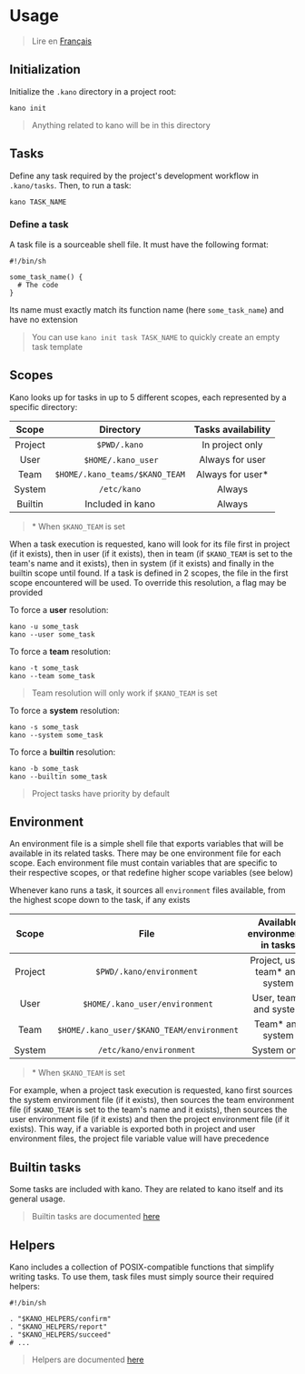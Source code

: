 # Usage

> Lire en [Français](/docs/fr/usage.md)

## Initialization

Initialize the `.kano` directory in a project root:

```shell
kano init
```

> Anything related to kano will be in this directory

## Tasks

Define any task required by the project's development workflow in `.kano/tasks`. Then, to run a
task:

```shell
kano TASK_NAME
```

### Define a task

A task file is a sourceable shell file. It must have the following format:

```shell
#!/bin/sh

some_task_name() {
  # The code
}

```

Its name must exactly match its function name (here `some_task_name`) and have no extension

> You can use `kano init task TASK_NAME` to quickly create an empty task template

## Scopes

Kano looks up for tasks in up to 5 different scopes, each represented by a specific directory:

|  Scope  |           Directory            | Tasks availability |
| :-----: | :----------------------------: | :----------------: |
| Project |          `$PWD/.kano`          |  In project only   |
|  User   |       `$HOME/.kano_user`       |  Always for user   |
|  Team   | `$HOME/.kano_teams/$KANO_TEAM` | Always for user\*  |
| System  |          `/etc/kano`           |       Always       |
| Builtin |        Included in kano        |       Always       |

> \* When `$KANO_TEAM` is set

When a task execution is requested, kano will look for its file first in project (if it exists),
then in user (if it exists), then in team (if `$KANO_TEAM` is set to the team's name and it
exists), then in system (if it exists) and finally in the builtin scope until found. If a task
is defined in 2 scopes, the file in the first scope encountered will be used. To override this
resolution, a flag may be provided

To force a **user** resolution:

```shell
kano -u some_task
kano --user some_task
```

To force a **team** resolution:

```shell
kano -t some_task
kano --team some_task
```

> Team resolution will only work if `$KANO_TEAM` is set

To force a **system** resolution:

```shell
kano -s some_task
kano --system some_task
```

To force a **builtin** resolution:

```shell
kano -b some_task
kano --builtin some_task
```

> Project tasks have priority by default

## Environment

An environment file is a simple shell file that exports variables that will be available in its
related tasks. There may be one environment file for each scope. Each environment file must
contain variables that are specific to their respective scopes, or that redefine higher scope
variables (see below)

Whenever kano runs a task, it sources all `environment` files available, from the highest scope
down to the task, if any exists

|  Scope  |                    File                    | Available environments in tasks  |
| :-----: | :----------------------------------------: | :------------------------------: |
| Project |          `$PWD/.kano/environment`          | Project, user, team\* and system |
|  User   |       `$HOME/.kano_user/environment`       |     User, team\* and system      |
|  Team   |  `$HOME/.kano_user/$KANO_TEAM/environment` |        Team\* and system         |
| System  |          `/etc/kano/environment`           |           System only            |

> \* When `$KANO_TEAM` is set

For example, when a project task execution is requested, kano first sources the system
environment file (if it exists), then sources the team environment file (if `$KANO_TEAM` is set
to the team's name and it exists), then sources the user environment file (if it exists) and
then the project environment file (if it exists). This way, if a variable is exported both in
project and user environment files, the project file variable value will have precedence

## Builtin tasks

Some tasks are included with kano. They are related to kano itself and its general usage.

> Builtin tasks are documented [here](/docs/en/tasks)

## Helpers

Kano includes a collection of POSIX-compatible functions that simplify writing tasks. To use
them, task files must simply source their required helpers:

```shell
#!/bin/sh

. "$KANO_HELPERS/confirm"
. "$KANO_HELPERS/report"
. "$KANO_HELPERS/succeed"
# ...
```

> Helpers are documented [here](/docs/en/helpers)
